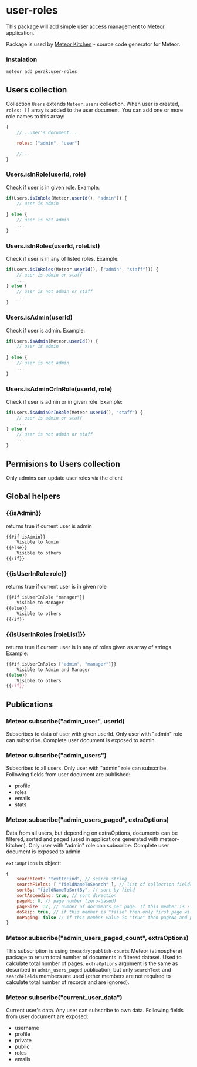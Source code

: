 # user-roles

This package will add simple user access management to <a href="https://www.meteor.com" target="_blank">Meteor</a> application.

Package is used by <a href="http://www.meteorkitchen.com" target="_blank">Meteor Kitchen</a> - source code generator for Meteor.


### Instalation

```
meteor add perak:user-roles 
```


## Users collection

Collection `Users` extends `Meteor.users` collection. When user is created, `roles: []` array is added to the user document. You can add one or more role names to this array:

```javascript
{
	//...user's document...

	roles: ["admin", "user"]

	//...
}

```

### Users.isInRole(userId, role)

Check if user is in given role. Example:

```javascript
if(Users.isInRole(Meteor.userId(), "admin")) {
	// user is admin
	...
} else {
	// user is not admin
	...
}
```

### Users.isInRoles(userId, roleList)

Check if user is in any of listed roles. Example:

```javascript
if(Users.isInRoles(Meteor.userId(), ["admin", "staff"])) {
	// user is admin or staff
	...
} else {
	// user is not admin or staff
	...
}
```

### Users.isAdmin(userId)

Check if user is admin. Example:

```javascript
if(Users.isAdmin(Meteor.userId()) {
	// user is admin
	...
} else {
	// user is not admin
	...
}
```

### Users.isAdminOrInRole(userId, role)

Check if user is admin or in given role. Example:

```javascript
if(Users.isAdminOrInRole(Meteor.userId(), "staff") {
	// user is admin or staff
	...
} else {
	// user is not admin or staff
	...
}
```

## Permisions to Users collection

Only admins can update user roles via the client


## Global helpers

### {{isAdmin}}

returns true if current user is admin

```html
{{#if isAdmin}}
	Visible to Admin
{{else}}
	Visible to others
{{/if}}
```

### {{isUserInRole role}}

returns true if current user is in given role

```html
{{#if isUserInRole "manager"}}
	Visible to Manager
{{else}}
	Visible to others
{{/if}}
```

### {{isUserInRoles [roleList]}}

returns true if current user is in any of roles given as array of strings. Example:

```javascript
{{#if isUserInRoles ["admin", "manager"]}}
	Visible to Admin and Manager
{{else}}
	Visible to others
{{/if}}
```

## Publications

### Meteor.subscribe("admin_user", userId)

Subscribes to data of user with given userId. Only user with "admin" role can subscribe. Complete user document is exposed to admin.


### Meteor.subscribe("admin_users")

Subscribes to all users. Only user with "admin" role can subscribe. Following fields from user document are published:

- profile
- roles
- emails
- stats


### Meteor.subscribe("admin_users_paged", extraOptions)

Data from all users, but depending on extraOptions, documents can be filtered, sorted and paged (used in applications generated with meteor-kitchen). Only user with "admin" role can subscribe. Complete user document is exposed to admin.

`extraOptions` is object:

```javascript
{
	searchText: "textToFind", // search string
	searchFields: [ "fieldNameToSearch" ], // list of collection fields to search
	sortBy: "fieldNameToSortBy", // sort by field
	sortAscending: true, // sort direction
	pageNo: 0, // page number (zero-based)
	pageSize: 32, // number of documents per page. If this member is -1 then entire resultset is returned
	doSkip: true, // if this member is "false" then only first page will be returned (pageNo is ignored)
	noPaging: false // if this member value is "true" then pageNo and pageSize are ignored and entire resultset is returned
}
```


### Meteor.subscribe("admin_users_paged_count", extraOptions)

This subscription is using `tmeasday:publish-counts` Meteor (atmosphere) package to return total number of documents in filtered dataset. Used to calculate total number of pages. `extraOptions` argument is the same as described in `admin_users_paged` publication, but only `searchText` and `searchFields` members are used (other members are not required to calculate total number of records and are ignored).


### Meteor.subscribe("current_user_data")

Current user's data. Any user can subscribe to own data. Following fields from user document are exposed:

- username
- profile
- private
- public
- roles
- emails

